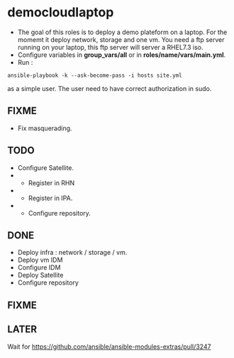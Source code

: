 # democloudlaptop

- The goal of this roles is to deploy a demo plateform on a laptop. For
the momemt it deploy network, storage and one vm. You need a ftp server
running on your laptop, this ftp server will server a RHEL7.3 iso.
- Configure variables in **group_vars/all** or in **roles/name/vars/main.yml**.
- Run :
```
ansible-playbook -k --ask-become-pass -i hosts site.yml
```
as a simple user. The user need to have correct authorization in sudo.

## FIXME

- Fix masquerading.

## TODO
- Configure Satellite.
- - Register in RHN
- - Register in IPA.
- - Configure repository.

## DONE

- Deploy infra : network / storage / vm.
- Deploy vm IDM
- Configure IDM
- Deploy Satellite
- Configure repository

## FIXME

## LATER
Wait for https://github.com/ansible/ansible-modules-extras/pull/3247
